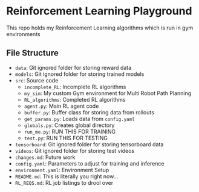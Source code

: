 # Reinforcement Learning Playground
This repo holds my Reinforcement Learning algorithms which is run in gym environments

## File Structure
- `data`: Git ignored folder for storing reward data
- `models`: Git ignored folder for storing trained models
- `src`: Source code
    - `incomplete_RL`: Incomplete RL algorithms
    - `my_sim`: My custom Gym environment for Multi Robot Path Planning
    - `RL_algorithms`: Completed RL algorithms
    - `agent.py`: Main RL agent code
    - `buffer.py`: Buffer class for storing data from rollouts
    - `get_params.py`: Loads data from `config.yaml`
    - `globals.py`: Creates global directory
    - `run_me.py`: RUN THIS FOR TRAINING
    - `test.py`: RUN THIS FOR TESTING
- `tensorboard`: Git ignored folder for storing tensorboard data
- `videos`: Git ignored folder for storing test videos
- `changes.md`: Future work
- `config.yaml`: Parameters to adjust for training and inference
- `environment.yaml`: Environment Setup
- `README.md`: This is literally you right now...
- `RL_REQS.md`: RL job listings to drool over

